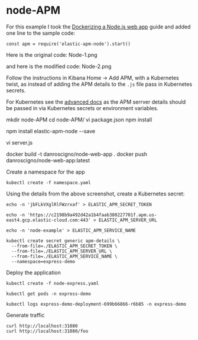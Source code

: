 # node-APM

For this example I took the [Dockerizing a Node.js web app](https://nodejs.org/en/docs/guides/nodejs-docker-webapp/) guide and added one line to the sample code:
```
const apm = require('elastic-apm-node').start()
```

Here is the original code:
Node-1.png

and here is the modified code:
Node-2.png

Follow the instructions in Kibana Home -> Add APM, with a Kubernetes twist, as 
instead of adding the APM details to the `.js` file pass in Kubernetes secrets.

For Kubernetes see the [advanced docs](https://www.elastic.co/guide/en/apm/agent/nodejs/3.x/express.html#express-advanced-configuration) as the APM serrver details should be passed in via Kubernetes secrets or environment variables.

mkdir node-APM
cd node-APM/
vi package.json
npm install

npm install elastic-apm-node --save

vi server.js

docker build -t danroscigno/node-web-app .
docker push danroscigno/node-web-app:latest

Create a namespace for the app
```
kubectl create -f namespace.yaml
```

Using the details from the above screenshot, create a Kubernetes secret:
```
echo -n 'jbFLkVXglRlFWzrxaf' > ELASTIC_APM_SECRET_TOKEN

echo -n 'https://c2198b9a492d42a1b4faab380227701f.apm.us-east4.gcp.elastic-cloud.com:443' > ELASTIC_APM_SERVER_URL

echo -n 'node-example' > ELASTIC_APM_SERVICE_NAME

kubectl create secret generic apm-details \
  --from-file=./ELASTIC_APM_SECRET_TOKEN \
  --from-file=./ELASTIC_APM_SERVER_URL \
  --from-file=./ELASTIC_APM_SERVICE_NAME \
  --namespace=express-demo
```

Deploy the application
```
kubectl create -f node-express.yaml 

kubectl get pods -n express-demo

kubectl logs express-demo-deployment-699b66866-r6b85 -n express-demo
```

Generate traffic
```
curl http://localhost:31080
curl http://localhost:31080/foo
```
